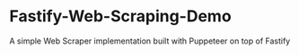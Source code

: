 # Fastify-Web-Scraping-Demo
A simple Web Scraper implementation built with Puppeteer on top of Fastify
